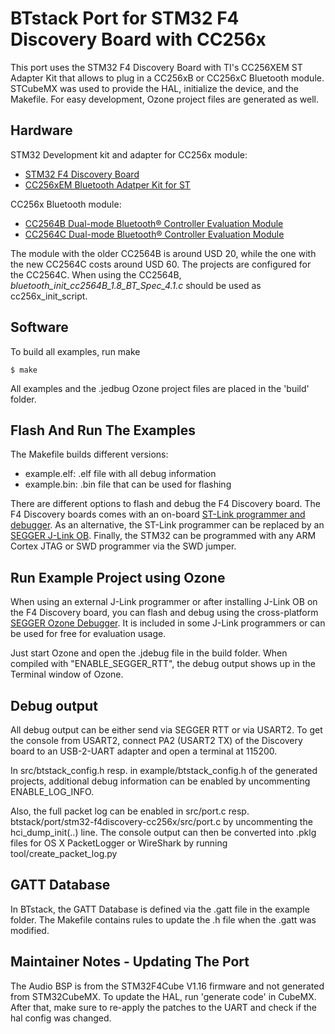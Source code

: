 # BTstack Port for STM32 F4 Discovery Board with CC256x

This port uses the STM32 F4 Discovery Board with TI's CC256XEM ST Adapter Kit that allows to plug in a CC256xB or CC256xC Bluetooth module.
STCubeMX was used to provide the HAL, initialize the device, and the Makefile. For easy development, Ozone project files are generated as well.

## Hardware

STM32 Development kit and adapter for CC256x module:
- [STM32 F4 Discovery Board](http://www.st.com/en/evaluation-tools/stm32f4discovery.html)
- [CC256xEM Bluetooth Adatper Kit for ST](https://store.ti.com/CC256XEM-STADAPT-CC256xEM-Bluetooth-Adapter-Kit-P45158.aspx)

CC256x Bluetooth module:
- [CC2564B Dual-mode Bluetooth® Controller Evaluation Module](https://store.ti.com/cc2564modnem.aspx)
- [CC2564C Dual-mode Bluetooth® Controller Evaluation Module](https://store.ti.com/CC256XCQFN-EM-CC2564C-Dual-Mode-Bluetooth-Controller-Evaluation-Module-P51277.aspx)

The module with the older CC2564B is around USD 20, while the one with the new CC2564C costs around USD 60. The projects are configured for the CC2564C. When using the CC2564B, *bluetooth_init_cc2564B_1.8_BT_Spec_4.1.c* should be used as cc256x_init_script.

## Software

To build all examples, run make

	$ make

All examples and the .jedbug Ozone project files are placed in the 'build' folder.


## Flash And Run The Examples

The Makefile builds different versions: 
- example.elf: .elf file with all debug information
- example.bin: .bin file that can be used for flashing

There are different options to flash and debug the F4 Discovery board. The F4 Discovery boards comes with an on-board [ST-Link programmer and debugger](https://www.st.com/en/development-tools/st-link-v2.html). As an alternative, the ST-Link programmer can be replaced by an [SEGGER J-Link OB](https://www.segger.com/products/debug-probes/j-link/models/other-j-links/st-link-on-board/). Finally, the STM32 can be programmed with any ARM Cortex JTAG or SWD programmer via the SWD jumper.

## Run Example Project using Ozone

When using an external J-Link programmer or after installing J-Link OB on the F4 Discovery board, you can flash and debug using the cross-platform [SEGGER Ozone Debugger](https://www.segger.com/products/development-tools/ozone-j-link-debugger/). It is included in some J-Link programmers or can be used for free for evaluation usage.

Just start Ozone and open the .jdebug file in the build folder. When compiled with "ENABLE_SEGGER_RTT", the debug output shows up in the Terminal window of Ozone. 


## Debug output

All debug output can be either send via SEGGER RTT or via USART2. To get the console from USART2, connect PA2 (USART2 TX) of the Discovery board to an USB-2-UART adapter and open a terminal at 115200.

In src/btstack_config.h resp. in example/btstack_config.h of the generated projects, additional debug information can be enabled by uncommenting ENABLE_LOG_INFO.

Also, the full packet log can be enabled in src/port.c resp. btstack/port/stm32-f4discovery-cc256x/src/port.c by uncommenting the hci_dump_init(..) line. The console output can then be converted into .pklg files for OS X PacketLogger or WireShark by running tool/create_packet_log.py

## GATT Database
In BTstack, the GATT Database is defined via the .gatt file in the example folder. The Makefile contains rules to update the .h file when the .gatt was modified.


## Maintainer Notes - Updating The Port

The Audio BSP is from the STM32F4Cube V1.16 firmware and not generated from STM32CubeMX. To update the HAL, run 'generate code' in CubeMX. After that, make sure to re-apply the patches to the UART and check if the hal config was changed.

